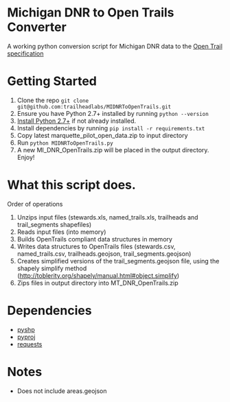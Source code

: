 Michigan DNR to Open Trails Converter
=================

A working python conversion script for Michigan DNR data to the [Open Trail specification](http://www.codeforamerica.org/specifications/trails/spec.html)

Getting Started
===============

1. Clone the repo `git clone git@github.com:trailheadlabs/MIDNRToOpenTrails.git`
2. Ensure you have Python 2.7+ installed by running `python --version`
3. [Install Python 2.7+](https://www.python.org/downloads/) if not already installed.
4. Install dependencies by running `pip install -r requirements.txt`
5. Copy latest marquette_pilot_open_data.zip to input directory
6. Run `python MIDNRToOpenTrails.py`
7. A new MI_DNR_OpenTrails.zip will be placed in the output directory. Enjoy!

What this script does.
========
Order of operations

1. Unzips input files (stewards.xls, named_trails.xls, trailheads and trail_segments shapefiles)
2. Reads input files (into memory)
3. Builds OpenTrails compliant data structures in memory
4. Writes data structures to OpenTrails files (stewards.csv, named_trails.csv, trailheads.geojson, trail_segments.geojson)
5. Creates simplified versions of the trail_segments.geojson file, using the shapely simplify method (http://toblerity.org/shapely/manual.html#object.simplify)
5. Zips files in output directory into MT_DNR_OpenTrails.zip

Dependencies 
============

 * [pyshp](http://www.lfd.uci.edu/~gohlke/pythonlibs/#pyshp)
 * [pyproj](http://www.lfd.uci.edu/~gohlke/pythonlibs/#pyproj)
 * [requests](http://www.lfd.uci.edu/~gohlke/pythonlibs/#requests)

Notes
==========

* Does not include areas.geojson
